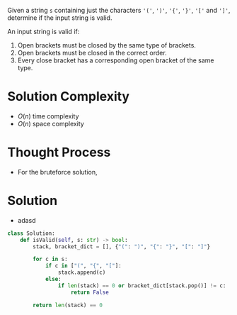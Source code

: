 Given a string `s` containing just the characters `'('`, `')'`, `'{'`, `'}'`, `'['` and `']'`, determine if the input string is valid.

An input string is valid if:

1. Open brackets must be closed by the same type of brackets.
2. Open brackets must be closed in the correct order.
3. Every close bracket has a corresponding open bracket of the same type.
# Solution Complexity
- $O(n)$ time complexity
- $O(n)$ space complexity
# Thought Process
- For the bruteforce solution, 
# Solution
- adasd
```Python
class Solution:
	def isValid(self, s: str) -> bool:
		stack, bracket_dict = [], {"(": ")", "{": "}", "[": "]"}

		for c in s:
			if c in ["(", "{", "["]:
				stack.append(c)
			else:
				if len(stack) == 0 or bracket_dict[stack.pop()] != c:
					return False

		return len(stack) == 0
```